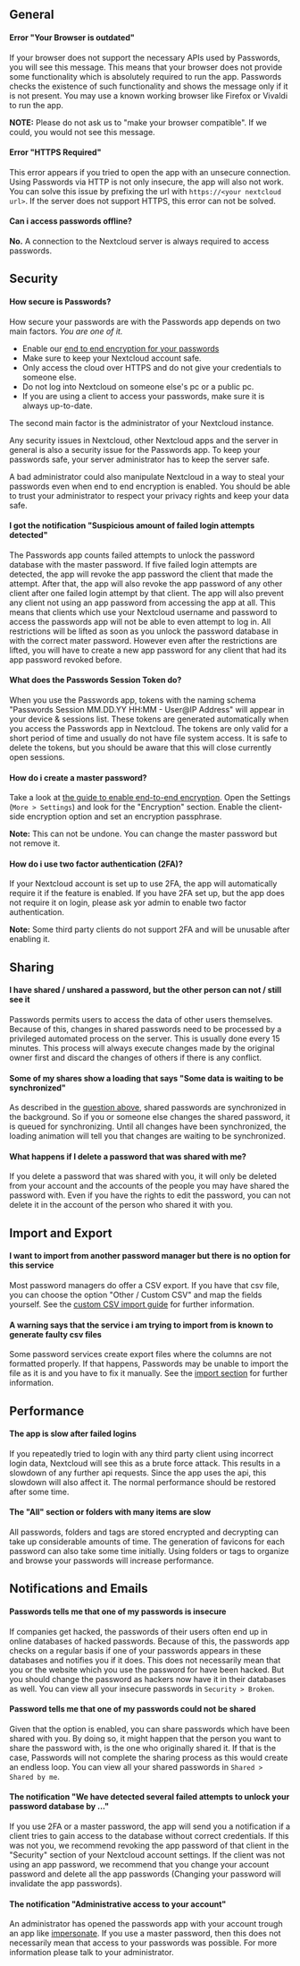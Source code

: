 ## General
#### Error "Your Browser is outdated"
If your browser does not support the necessary APIs used by Passwords, you will see this message.
This means that your browser does not provide some functionality which is absolutely required to run the app.
Passwords checks the existence of such functionality and shows the message only if it is not present.
You may use a known working browser like Firefox or Vivaldi to run the app.

**NOTE:** Please do not ask us to "make your browser compatible". If we could, you would not see this message.

#### Error "HTTPS Required"
This error appears if you tried to open the app with an unsecure connection.
Using Passwords via HTTP is not only insecure, the app will also not work.
You can solve this issue by prefixing the url with `https://<your nextcloud url>`.
If the server does not support HTTPS, this error can not be solved.

#### Can i access passwords offline?
**No.** A connection to the Nextcloud server is always required to access passwords.


## Security
#### How secure is Passwords?
How secure your passwords are with the Passwords app depends on two main factors.
_You are one of it._

- Enable our [end to end encryption for your passwords](./Encryption/Enable-End-to-End-Encryption)
- Make sure to keep your Nextcloud account safe.
- Only access the cloud over HTTPS and do not give your credentials to someone else.
- Do not log into Nextcloud on someone else's pc or a public pc.
- If you are using a client to access your passwords, make sure it is always up-to-date.

The second main factor is the administrator of your Nextcloud instance.

Any security issues in Nextcloud, other Nextcloud apps and the server in general is also a security issue for the Passwords app.
To keep your passwords safe, your server administrator has to keep the server safe.

A bad administrator could also manipulate Nextcloud in a way to steal your passwords even when end to end encryption is enabled.
You should be able to trust your administrator to respect your privacy rights and keep your data safe.



#### I got the notification "Suspicious amount of failed login attempts detected"
The Passwords app counts failed attempts to unlock the password database with the master password.
If five failed login attempts are detected, the app will revoke the app password the client that made the attempt.
After that, the app will also revoke the app password of any other client after one failed login attempt by that client.
The app will also prevent any client not using an app password from accessing the app at all.
This means that clients which use your Nextcloud username and password to access the passwords app will not be able to even attempt to log in.
All restrictions will be lifted as soon as you unlock the password database in with the correct mater password.
However even after the restrictions are lifted, you will have to create a new app password for any client that had its app password revoked before.

#### What does the Passwords Session Token do?
When you use the Passwords app, tokens with the naming schema "Passwords Session MM.DD.YY HH:MM - User@IP Address" will appear in your device & sessions list.
These tokens are generated automatically when you access the Passwords app in Nextcloud.
The tokens are only valid for a short period of time and usually do not have file system access.
It is safe to delete the tokens, but you should be aware that this will close currently open sessions.

#### How do i create a master password?
Take a look at [the guide to enable end-to-end encryption](Encryption/Enable-End-to-End-Encryption).
Open the Settings (`More > Settings`) and look for the "Encryption" section.
Enable the client-side encryption option and set an encryption passphrase.

**Note:** This can not be undone. You can change the master password but not remove it.

#### How do i use two factor authentication (2FA)?
If your Nextcloud account is set up to use 2FA, the app will automatically require it if the feature is enabled.
If you have 2FA set up, but the app does not require it on login, please ask yor admin to enable two factor authentication.

**Note:** Some third party clients do not support 2FA and will be unusable after enabling it.


## Sharing
#### I have shared / unshared a password, but the other person can not / still see it
Passwords permits users to access the data of other users themselves.
Because of this, changes in shared passwords need to be processed by a privileged automated process on the server.
This is usually done every 15 minutes.
This process will always execute changes made by the original owner first and discard the changes of others if there is any conflict.

#### Some of my shares show a loading that says "Some data is waiting to be synchronized"
As described in the [question above](#i-have-shared-unshared-a-password-but-the-other-person-can-not-still-see-it), shared passwords are synchronized in the background.
So if you or someone else changes the shared password, it is queued for synchronizing.
Until all changes have been synchronized, the loading animation will tell you that changes are waiting to be synchronized.

#### What happens if I delete a password that was shared with me?
If you delete a password that was shared with you, it will only be deleted from your account and the accounts of the people you may have shared the password with.
Even if you have the rights to edit the password, you can not delete it in the account of the person who shared it with you.


## Import and Export
#### I want to import from another password manager but there is no option for this service
Most password managers do offer a CSV export.
If you have that csv file, you can choose the option "Other / Custom CSV" and map the fields yourself.
See the [custom CSV import guide](./Import/Import-from-custom-CSV) for further information.

#### A warning says that the service i am trying to import from is known to generate faulty csv files
Some password services create export files where the columns are not formatted properly.
If that happens, Passwords may be unable to import the file as it is and you have to fix it manually.
See the [import section](./Import#how-to-fix-faulty-csv-files) for further information.


## Performance
#### The app is slow after failed logins
If you repeatedly tried to login with any third party client using incorrect login data, Nextcloud will see this as a brute force attack.
This results in a slowdown of any further api requests.
Since the app uses the api, this slowdown will also affect it.
The normal performance should be restored after some time.

#### The "All" section or folders with many items are slow
All passwords, folders and tags are stored encrypted and decrypting can take up considerable amounts of time.
The generation of favicons for each password can also take some time initially.
Using folders or tags to organize and browse your passwords will increase performance.


## Notifications and Emails
#### Passwords tells me that one of my passwords is insecure
If companies get hacked, the passwords of their users often end up in online databases of hacked passwords.
Because of this, the passwords app checks on a regular basis if one of your passwords appears in these databases and notifies you if it does.
This does not necessarily mean that you or the website which you use the password for have been hacked.
But you should change the password as hackers now have it in their databases as well.
You can view all your insecure passwords in `Security > Broken`.

#### Password tells me that one of my passwords could not be shared
Given that the option is enabled, you can share passwords which have been shared with you.
By doing so, it might happen that the person you want to share the password with, is the one who originally shared it.
If that is the case, Passwords will not complete the sharing process as this would create an endless loop.
You can view all your shared passwords in `Shared > Shared by me`.

#### The notification "We have detected several failed attempts to unlock your password database by ..."
If you use 2FA or a master password, the app will send you a notification if a client tries to gain access to the database without correct credentials.
If this was not you, we recommend revoking the app password of that client in the "Security" section of your Nextcloud account settings.
If the client was not using an app password, we recommend that you change your account password and delete all the app passwords (Changing your password will invalidate the app passwords).

#### The notification "Administrative access to your account"
An administrator has opened the passwords app with your account trough an app like [impersonate](https://apps.nextcloud.com/apps/impersonate).
If you use a master password, then this does not necessarily mean that access to your passwords was possible.
For more information please talk to your administrator.